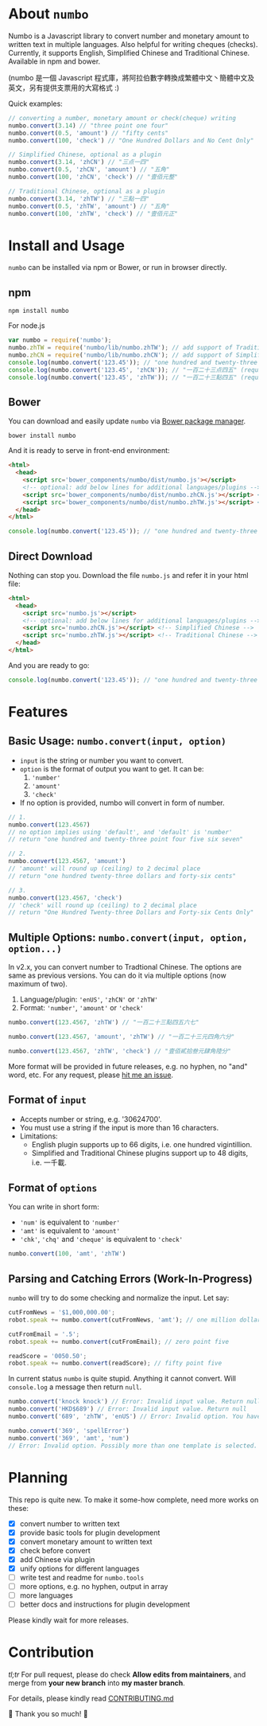 # About `numbo`

Numbo is a Javascript library to convert number and monetary amount to written text in multiple languages. Also helpful for writing cheques (checks). Currently, it supports English, Simplified Chinese and Traditional Chinese. Available in npm and bower.

\(numbo 是一個 Javascript 程式庫，將阿拉伯數字轉換成繁體中文丶簡體中文及英文，另有提供支票用的大寫格式 :\)

Quick examples:

```js
// converting a number, monetary amount or check(cheque) writing
numbo.convert(3.14) // "three point one four"
numbo.convert(0.5, 'amount') // "fifty cents"
numbo.convert(100, 'check') // "One Hundred Dollars and No Cent Only"

// Simplified Chinese, optional as a plugin
numbo.convert(3.14, 'zhCN') // "三点一四"
numbo.convert(0.5, 'zhCN', 'amount') // "五角"
numbo.convert(100, 'zhCN', 'check') // "壹佰元整"

// Traditional Chinese, optional as a plugin
numbo.convert(3.14, 'zhTW') // "三點一四"
numbo.convert(0.5, 'zhTW', 'amount') // "五角"
numbo.convert(100, 'zhTW', 'check') // "壹佰元正"
```

# Install and Usage

`numbo` can be installed via npm or Bower, or run in browser directly.

## npm

```shell
npm install numbo
```

For node.js

```js
var numbo = require('numbo');
numbo.zhTW = require('numbo/lib/numbo.zhTW'); // add support of Traditional Chinese
numbo.zhCN = require('numbo/lib/numbo.zhCN'); // add support of Simplified Chinese
console.log(numbo.convert('123.45')); // "one hundred and twenty-three point four five"
console.log(numbo.convert('123.45', 'zhCN')); // "一百二十三点四五" (require numbo.zhCN)
console.log(numbo.convert('123.45', 'zhTW')); // "一百二十三點四五" (require numbo.zhTW)
```

## Bower

You can download and easily update `numbo` via [Bower package manager](https://bower.io/).

```shell
bower install numbo
```

And it is ready to serve in front-end environment:

```html
<html>
  <head>
    <script src='bower_components/numbo/dist/numbo.js'></script>
    <!-- optional: add below lines for additional languages/plugins -->
    <script src='bower_components/numbo/dist/numbo.zhCN.js'></script> <!-- Simplified Chinese -->
    <script src='bower_components/numbo/dist/numbo.zhTW.js'></script> <!-- Traditional Chinese -->
  </head>
</html>

```

```js
console.log(numbo.convert('123.45')); // "one hundred and twenty-three point four five"
```

## Direct Download

Nothing can stop you. Download the file `numbo.js` and refer it in your html file:

```html
<html>
  <head>
    <script src='numbo.js'></script>
    <!-- optional: add below lines for additional languages/plugins -->
    <script src='numbo.zhCN.js'></script> <!-- Simplified Chinese -->
    <script src='numbo.zhTW.js'></script> <!-- Traditional Chinese -->
  </head>
</html>
```

And you are ready to go:

```js
console.log(numbo.convert('123.45')); // "one hundred and twenty-three point four five"
```

# Features

## Basic Usage: `numbo.convert(input, option)`

- `input` is the string or number you want to convert.
- `option` is the format of output you want to get. It can be:
  1. `'number'`
  2. `'amount'`
  3. `'check'`
- If no option is provided, numbo will convert in form of number.

```js
// 1.
numbo.convert(123.4567)
// no option implies using 'default', and 'default' is 'number'
// return "one hundred and twenty-three point four five six seven"

// 2.
numbo.convert(123.4567, 'amount')
// 'amount' will round up (ceiling) to 2 decimal place
// return "one hundred twenty-three dollars and forty-six cents"

// 3.
numbo.convert(123.4567, 'check')
// 'check' will round up (ceiling) to 2 decimal place
// return "One Hundred Twenty-three Dollars and Forty-six Cents Only"
```

## Multiple Options: `numbo.convert(input, option, option...)`

In v2.x, you can convert number to Tradtional Chinese. The options are same as previous versions. You can do it via multiple options (now maximum of two).

1. Language/plugin: `'enUS'`, `'zhCN'` or `'zhTW'`
2. Format: `'number'`, `'amount'` or `'check'`

```js
numbo.convert(123.4567, 'zhTW') // "一百二十三點四五六七"

numbo.convert(123.4567, 'amount', 'zhTW') // "一百二十三元四角六分"

numbo.convert(123.4567, 'zhTW', 'check') // "壹佰貳拾叁元肆角陸分"
```

More format will be provided in future releases, e.g. no hyphen, no "and" word, etc. For any request, please [hit me an issue](https://github.com/Edditoria/numbo/issues).

## Format of `input`

- Accepts number or string, e.g. '30624700'.
- You must use a string if the input is more than 16 characters.
- Limitations:
  - English plugin supports up to 66 digits, i.e. one hundred vigintillion.
  - Simplified and Traditional Chinese plugins support up to 48 digits, i.e. 一千載.

## Format of `options`

You can write in short form:

- `'num'` is equivalent to  `'number'`
- `'amt'` is equivalent to `'amount'`
- `'chk'`, `'chq'` and `'cheque'` is equivalent to `'check'`

```js
numbo.convert(100, 'amt', 'zhTW')
```

## Parsing and Catching Errors (Work-In-Progress)

`numbo` will try to do some checking and normalize the input. Let say:

```js
cutFromNews = '$1,000,000.00';
robot.speak += numbo.convert(cutFromNews, 'amt'); // one million dollars

cutFromEmail = '.5';
robot.speak += numbo.convert(cutFromEmail); // zero point five

readScore = '0050.50';
robot.speak += numbo.convert(readScore); // fifty point five

```

In current status `numbo` is quite stupid. Anything it cannot convert. Will `console.log` a message then return `null`.

```js
numbo.convert('knock knock') // Error: Invalid input value. Return null
numbo.convert('HKD$689') // Error: Invalid input value. Return null
numbo.convert('689', 'zhTW', 'enUS') // Error: Invalid option. You have selected more than one language/plugin. Returns null

numbo.convert('369', 'spellError')
numbo.convert('369', 'amt', 'num')
// Error: Invalid option. Possibly more than one template is selected. Or, some option(s) are parsed into [otherOptions], but it is not allowed in current version yet.
```

# Planning

This repo is quite new. To make it some-how complete, need more works on these:

- [x] convert number to written text
- [x] provide basic tools for plugin development
- [x] convert monetary amount to written text
- [x] check before convert
- [x] add Chinese via plugin
- [x] unify options for different languages
- [ ] write test and readme for `numbo.tools`
- [ ] more options, e.g. no hyphen, output in array
- [ ] more languages
- [ ] better docs and instructions for plugin development

Please kindly wait for more releases.

# Contribution

*tl;tr* For pull request, please do check **Allow edits from maintainers**, and merge from **your new branch** into **my master branch**.

For details, please kindly read [CONTRIBUTING.md](CONTRIBUTING.md)

:beer: Thank you so much! :pray:
